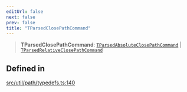 ```yaml
---
editUrl: false
next: false
prev: false
title: "TParsedClosePathCommand"
---
```


> **TParsedClosePathCommand**: [`TParsedAbsoluteClosePathCommand`](/api/namespaces/util/type-aliases/tparsedabsoluteclosepathcommand/) \| [`TParsedRelativeClosePathCommand`](/api/namespaces/util/type-aliases/tparsedrelativeclosepathcommand/)

## Defined in

[src/util/path/typedefs.ts:140](https://github.com/fabricjs/fabric.js/blob/a0b4adf41e0a1fd81824114cedd4c32bfb8cac25/src/util/path/typedefs.ts#L140)
